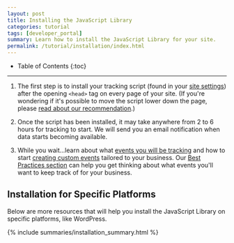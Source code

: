 ```yaml
---
layout: post
title: Installing the JavaScript Library
categories: tutorial
tags: [developer_portal]
summary: Learn how to install the JavaScript Library for your site.
permalink: /tutorial/installation/index.html
---
```

* Table of Contents
{:toc}
* * *

1. The first step is to install your tracking script (found in your [site settings][settings]) after the opening `<head>` tag on every page of your site. (If you're wondering if it's possible to move the script lower down the page, please [read about our recommendation][top-v-bottom].)

2. Once the script has been installed, it may take anywhere from 2 to 6 hours for tracking to start. We will send you an email notification when data starts becoming available.

3. While you wait...learn about what [events you will be tracking][auto] and how to start [creating custom events][tutorial] tailored to your business. Our [Best Practices section][best-practices] can help you get thinking about what events you'll want to keep track of for your business.

## Installation for Specific Platforms

Below are more resources that will help you install the JavaScript Library on specific platforms, like WordPress.

{% include summaries/installation_summary.html %}

[settings]: https://app.kissmetrics.com/settings
[top-v-bottom]: /troubleshooting/top-vs-bottom
[auto]: /apis/javascript/javascript-settings.html
[tutorial]: /tutorial
[best-practices]: /best-practices